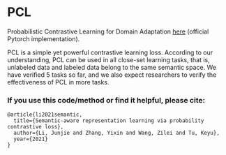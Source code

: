 # PCL
Probabilistic Contrastive Learning for Domain Adaptation [here](https://arxiv.org/abs/2111.06021) (official Pytorch implementation). 

PCL is a simple yet powerful contrastive learning loss. According to our understanding, PCL can be used in all close-set learning tasks, that is, unlabeled data and labeled data belong to the same semantic space. We have verified 5 tasks so far, and we also expect researchers to verify the effectiveness of PCL in more tasks.


### If you use this code/method or find it helpful, please cite:

```
@article{li2021semantic,
  title={Semantic-aware representation learning via probability contrastive loss},
  author={Li, Junjie and Zhang, Yixin and Wang, Zilei and Tu, Keyu},
  year={2021}
}
```


 
